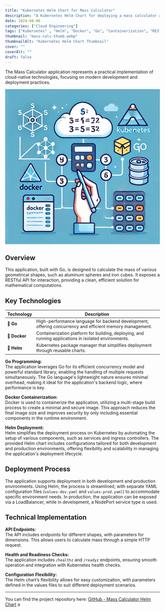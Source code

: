 ```yaml
---
title: "Kubernetes Helm Chart for Mass Calculator"
description: "A Kubernetes Helm Chart for deploying a mass calculator application. This project demonstrates the deployment of a Go application using Docker and Helm, with configurations for both development and production environments."
date: 2024-08-06
categories: ["Cloud Engineering"]
tags: ["Kubernetes" , "Helm", "Docker", "Go", "Containerization", "RESTful API"]
thumbnail: "mass-calc-thumb.webp"
thumbnailAlt: "Kubernetes Helm Chart Thumbnail"
cover: ""
coverAlt: ""
draft: false
---
```


The Mass Calculator application represents a practical implementation of cloud-native technologies, focusing on modern development and deployment practices.

![Kubernetes Helm Chart Cover Image](Go-Mass-Calc.webp)

## Overview

This application, built with Go, is designed to calculate the mass of various geometrical shapes, such as aluminum spheres and iron cubes. It exposes a RESTful API for interaction, providing a clean, efficient solution for mathematical computations.

## Key Technologies

| Technology | Description |
|------------|-------------|
| 🐹 **Go** | High-performance language for backend development, offering concurrency and efficient memory management. |
| 🐳 **Docker** | Containerization platform for building, deploying, and running applications in isolated environments. |
| 🚀 **Helm** | Kubernetes package manager that simplifies deployment through reusable charts. |

**Go Programming:**  
The application leverages Go for its efficient concurrency model and powerful standard library, enabling the handling of multiple requests simultaneously. The Go language's lightweight nature ensures minimal overhead, making it ideal for the application's backend logic, where performance is key.

**Docker Containerization:**  
Docker is used to containerize the application, utilizing a multi-stage build process to create a minimal and secure image. This approach reduces the final image size and improves security by only including essential components in the runtime environment.

**Helm Deployment:**  
Helm simplifies the deployment process on Kubernetes by automating the setup of various components, such as services and ingress controllers. The provided Helm chart includes configurations tailored for both development and production environments, offering flexibility and scalability in managing the application's deployment lifecycle.

## Deployment Process

The application supports deployment in both development and production environments. Using Helm, the process is streamlined, with separate YAML configuration files (`values-dev.yaml` and `values-prod.yaml`) to accommodate specific environment needs. In production, the application can be exposed via a LoadBalancer, while in development, a NodePort service type is used.

## Technical Implementation

**API Endpoints:**  
The API includes endpoints for different shapes, with parameters for dimensions. This allows users to calculate mass through a simple HTTP request.

**Health and Readiness Checks:**  
The application includes `/healthz` and `/readyz` endpoints, ensuring smooth operation and integration with Kubernetes health checks.

**Configuration Flexibility:**  
The Helm chart’s flexibility allows for easy customization, with parameters defined in the values files to suit different deployment scenarios.

---

You can find the project repository here: [GitHub - Mass Calculator Helm Chart](https://github.com/socrabytes/mass-calculator-helm-chart)
a